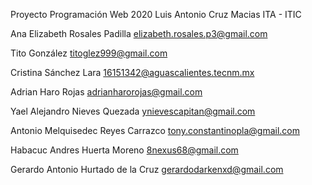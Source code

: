Proyecto Programación Web 2020
Luis Antonio Cruz Macias
ITA - ITIC


Ana Elizabeth Rosales Padilla
elizabeth.rosales.p3@gmail.com

Tito González
titoglez999@gmail.com

Cristina Sánchez Lara
16151342@aguascalientes.tecnm.mx

Adrian Haro Rojas
adrianharorojas@gmail.com

Yael Alejandro Nieves Quezada
ynievescapitan@gmail.com 

Antonio Melquisedec Reyes Carrazco
tony.constantinopla@gmail.com

Habacuc Andres Huerta Moreno
8nexus68@gmail.com

Gerardo Antonio Hurtado de la Cruz
gerardodarkenxd@gmail.com

